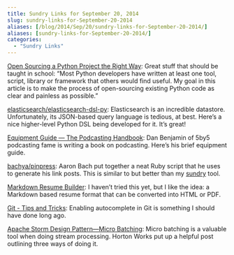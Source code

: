 ```yaml
---
title: Sundry Links for September 20, 2014
slug: sundry-links-for-September-20-2014
aliases: [/blog/2014/Sep/20/sundry-links-for-September-20-2014/]
aliases: [sundry-links-for-September-20-2014/]
categories:
  - "Sundry Links"
---
```


[Open Sourcing a Python Project the Right Way](http://www.jeffknupp.com/blog/2013/08/16/open-sourcing-a-python-project-the-right-way/): Great stuff that should be taught in school: “Most Python developers have written at least one tool, script, library or framework that others would find useful. My goal in this article is to make the process of open-sourcing existing Python code as clear and painless as possible.”

[elasticsearch/elasticsearch-dsl-py](https://github.com/elasticsearch/elasticsearch-dsl-py/blob/master/README.rst): Elasticsearch is an incredible datastore. Unfortunately, its JSON-based query language is tedious, at best. Here’s a nice higher-level Python DSL being developed for it. It’s great!

[Equipment Guide — The Podcasting Handbook](http://www.podcastinghandbook.co/podcasting-equipment-guide/): Dan Benjamin of 5by5 podcasting fame is writing a book on podcasting. Here’s his brief equipment guide.

[bachya/pinpress](https://github.com/bachya/pinpress): Aaron Bach
put together a neat Ruby script that he uses to generate his link posts. This is similar to but better than my [sundry](https://github.com/tdhopper/sundry) tool.

[Markdown Resume Builder](http://there4development.com/markdown-resume/): I haven’t tried this yet, but I like the idea: a Markdown based resume format that can be converted into HTML or PDF.

[Git - Tips and Tricks](http://git-scm.com/book/en/Git-Basics-Tips-and-Tricks#Auto-Completion): Enabling autocomplete in Git is something I should have done long ago.

[Apache Storm Design Pattern—Micro Batching](http://hortonworks.com/blog/apache-storm-design-pattern-micro-batching/): Micro batching is a valuable tool when doing stream processing. Horton Works put up a helpful post outlining three ways of doing it.
